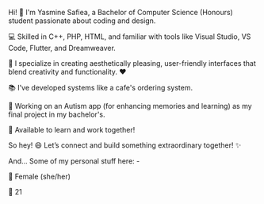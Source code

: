 Hi! 👋 I'm Yasmine Safiea, a Bachelor of Computer Science (Honours) student passionate about coding and design.

💻 Skilled in C++, PHP, HTML, and familiar with tools like Visual Studio, VS Code, Flutter, and Dreamweaver.

🎨 I specialize in creating aesthetically pleasing, user-friendly interfaces that blend creativity and functionality. ❤️

📚 I've developed systems like a cafe's ordering system.

🔭 Working on an Autism app (for enhancing memories and learning) as my final project in my bachelor's.

🔔 Available to learn and work together! 

So hey! 😄 Let’s connect and build something extraordinary together! ✨

And... Some of my personal stuff here: -

👧 Female (she/her)

🔢 21
<!--
**YasmineSafiea/YasmineSafiea** is a ✨ _special_ ✨ repository because its `README.md` (this file) appears on your GitHub profile.

Here are some ideas to get you started:

- 🔭 I’m currently working on ...
- 🌱 I’m currently learning ...
- 👯 I’m looking to collaborate on ...
- 🤔 I’m looking for help with ...
- 💬 Ask me about ...
- 📫 How to reach me: ...
- 😄 Pronouns: ...
- ⚡ Fun fact: ...
-->
